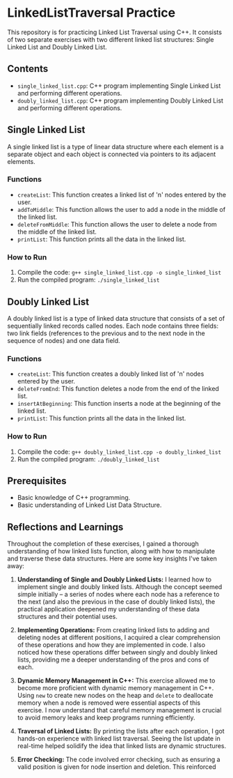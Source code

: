 # LinkedListTraversal Practice

This repository is for practicing Linked List Traversal using C++. It consists of two separate exercises with two different linked list structures: Single Linked List and Doubly Linked List.

## Contents
- `single_linked_list.cpp`: C++ program implementing Single Linked List and performing different operations.
- `doubly_linked_list.cpp`: C++ program implementing Doubly Linked List and performing different operations.

## Single Linked List
A single linked list is a type of linear data structure where each element is a separate object and each object is connected via pointers to its adjacent elements.

### Functions
- `createList`: This function creates a linked list of 'n' nodes entered by the user.
- `addToMiddle`: This function allows the user to add a node in the middle of the linked list.
- `deleteFromMiddle`: This function allows the user to delete a node from the middle of the linked list.
- `printList`: This function prints all the data in the linked list.

### How to Run
1. Compile the code: `g++ single_linked_list.cpp -o single_linked_list`
2. Run the compiled program: `./single_linked_list`

## Doubly Linked List
A doubly linked list is a type of linked data structure that consists of a set of sequentially linked records called nodes. Each node contains three fields: two link fields (references to the previous and to the next node in the sequence of nodes) and one data field.

### Functions
- `createList`: This function creates a doubly linked list of 'n' nodes entered by the user.
- `deleteFromEnd`: This function deletes a node from the end of the linked list.
- `insertAtBeginning`: This function inserts a node at the beginning of the linked list.
- `printList`: This function prints all the data in the linked list.

### How to Run
1. Compile the code: `g++ doubly_linked_list.cpp -o doubly_linked_list`
2. Run the compiled program: `./doubly_linked_list`

## Prerequisites
- Basic knowledge of C++ programming.
- Basic understanding of Linked List Data Structure.

## Reflections and Learnings

Throughout the completion of these exercises, I gained a thorough understanding of how linked lists function, along with how to manipulate and traverse these data structures. Here are some key insights I've taken away:

1. **Understanding of Single and Doubly Linked Lists:** I learned how to implement single and doubly linked lists. Although the concept seemed simple initially – a series of nodes where each node has a reference to the next (and also the previous in the case of doubly linked lists), the practical application deepened my understanding of these data structures and their potential uses.

2. **Implementing Operations:** From creating linked lists to adding and deleting nodes at different positions, I acquired a clear comprehension of these operations and how they are implemented in code. I also noticed how these operations differ between singly and doubly linked lists, providing me a deeper understanding of the pros and cons of each.

3. **Dynamic Memory Management in C++:** This exercise allowed me to become more proficient with dynamic memory management in C++. Using `new` to create new nodes on the heap and `delete` to deallocate memory when a node is removed were essential aspects of this exercise. I now understand that careful memory management is crucial to avoid memory leaks and keep programs running efficiently.

4. **Traversal of Linked Lists:** By printing the lists after each operation, I got hands-on experience with linked list traversal. Seeing the list update in real-time helped solidify the idea that linked lists are dynamic structures.

5. **Error Checking:** The code involved error checking, such as ensuring a valid position is given for node insertion and deletion. This reinforced